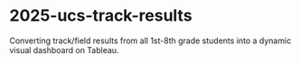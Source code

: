 # 2025-ucs-track-results
Converting track/field results from all 1st-8th grade students into a dynamic visual dashboard on Tableau.
